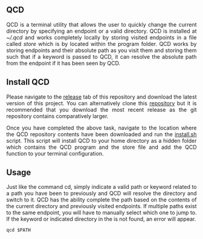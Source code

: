 ## QCD

<p align="justify">
QCD is a terminal utility that allows the user to quickly change the current directory by specifying an endpoint or a valid directory. QCD is installed at <i>~/.qcd</i> and works completely locally by storing visited endpoints in a file called <i>store</i> which is by located within the program folder. QCD works by storing endpoints and their absolute path as you visit them and storing them such that if a keyword is passed to QCD, it can resolve the absolute path from the endpoint if it has been seen by QCD.
</p>

## Install QCD

<p align="justify">
Please navigate to the <a href="https://github.com/nalinahuja22/qcd/releases">release</a> tab of this repository and download the latest version of this project. You can alternatively clone this <a href="https://github.com/nalinahuja22/qcd">repository</a> but it is recommended that you download the most recent release as the git repository contains comparatively larger.
</p>

<p align="justify">
Once you have completed the above task, navigate to the location where the QCD repository contents have been downloaded and run the <a href="https://github.com/nalinahuja22/qcd/blob/master/install.sh">install.sh</a> script. This script will install QCD to your home directory as a hidden folder which contains the QCD program and the store file and add the QCD function to your terminal configuration.
</p>

## Usage

<p align="justify">
Just like the command cd, simply indicate a valid path or keyword related to a path you have been to previously and QCD will resolve the directory and switch to it. QCD has the ability complete the path based on the contents of the current directory and previously visited endpoints. If multiple paths exist to the same endpoint, you will have to manually select which one to jump to. If the keyword or indicated directory in the is not found, an error will appear. 
</p>

```
qcd $PATH
```
